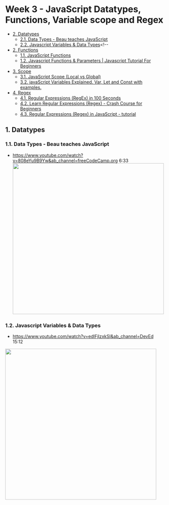 # Week 3 - JavaScript Datatypes, Functions, Variable scope and Regex <!-- omit in toc -->

- [2. Datatypes](#1-datatypes)
  - [2.1. Data Types - Beau teaches JavaScript](#21-data-types---beau-teaches-javascript)
  - [2.2. Javascript Variables & Data Types](#22-javascript-variables--data-types)<!--
- [2. Functions](#2-functions)
  - [1.1. JavaScript Functions](#11-javascript-functions)
  - [1.2. Javascript Functions & Parameters | Javascript Tutorial For Beginners](#12-javascript-functions--parameters--javascript-tutorial-for-beginners)
- [3. Scope](#3-scope)
  - [3.1. JavaScript Scope (Local vs Global)](#31-javascript-scope-local-vs-global)
  - [3.2. javaScript Variables Explained. Var, Let and Const with examples.](#32-javascript-variables-explained-var-let-and-const-with-examples)
- [4. Regex](#4-regex)
  - [4.1. Regular Expressions (RegEx) in 100 Seconds](#41-regular-expressions-regex-in-100-seconds)
  - [4.2. Learn Regular Expressions (Regex) - Crash Course for Beginners](#42-learn-regular-expressions-regex---crash-course-for-beginners)
  - [4.3. Regular Expressions (Regex) in JavaScript - tutorial](#43-regular-expressions-regex-in-javascript---tutorial)

## 1. Datatypes

### 1.1. Data Types - Beau teaches JavaScript

- https://www.youtube.com/watch?v=808eYu9B9Yw&ab_channel=freeCodeCamp.org 6:33
  <img src="https://img.youtube.com/vi/808eYu9B9Yw/maxresdefault.jpg" width=480>

### 1.2. Javascript Variables & Data Types

- https://www.youtube.com/watch?v=edlFjlzxkSI&ab_channel=DevEd 15:12
<img src="https://img.youtube.com/vi/edlFjlzxkSI/maxresdefault.jpg" width=480>
<!--

## 2 Functions

### 2.1. JavaScript Functions

- https://www.youtube.com/watch?v=N8ap4k_1QEQ&ab_channel=ProgrammingwithMosh 5:37

  <img src="https://img.youtube.com/vi/N8ap4k_1QEQ/maxresdefault.jpg" width=480>

  ### 2.2. Javascript Functions & Parameters | Javascript Tutorial For Beginners

- https://www.youtube.com/watch?v=xjAu2Y2nJ34&ab_channel=DevEd 5:37

  <img src="https://img.youtube.com/vi/xjAu2Y2nJ34/maxresdefault.jpg" width=480>

## 3. Scope

### 3.1. JavaScript Scope (Local vs Global)

- https://www.youtube.com/watch?v=iJKkZA215tQ&ab_channel=ProgrammingwithMosh 5:42
  <img src="https://img.youtube.com/vi/iJKkZA215tQ/maxresdefault.jpg" width=480>

### 3.2. javaScript Variables Explained. Var, Let and Const with examples.

- https://www.youtube.com/watch?v=J0y6XXdm4KI&t=156s&ab_channel=CodewithAniaKub%C3%B3w 5:37
  <img src="https://img.youtube.com/vi/J0y6XXdm4KI/maxresdefault.jpg" width=480>

## 4. Regex

### 4.1. Regular Expressions (RegEx) in 100 Seconds

- https://www.youtube.com/watch?v=sXQxhojSdZM&ab_channel=Fireship 2:21
  <img src="https://img.youtube.com/vi/sXQxhojSdZM/maxresdefault.jpg" width=480>

### 4.2. Learn Regular Expressions (Regex) - Crash Course for Beginners

- https://www.youtube.com/watch?v=ZfQFUJhPqMM&ab_channel=freeCodeCamp.org 45:37
  <img src="https://img.youtube.com/vi/ZfQFUJhPqMM/maxresdefault.jpg" width=480>

### 4.3. Regular Expressions (Regex) in JavaScript - tutorial

- https://www.youtube.com/watch?v=909NfO1St0A&t=533s&ab_channel=freeCodeCamp.org 17:15
  <img src="https://img.youtube.com/vi/909NfO1St0A/maxresdefault.jpg" width=480>
  -->

